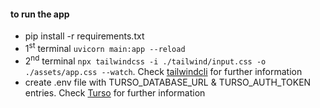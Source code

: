 #### to run the app
- pip install -r requirements.txt
- 1<sup>st</sup> terminal ```uvicorn main:app --reload```
- 2<sup>nd</sup> terminal ```npx tailwindcss -i ./tailwind/input.css -o ./assets/app.css --watch```. Check [tailwindcli](https://tailwindcss.com/docs/installation) for further information      
- create .env file with TURSO_DATABASE_URL & TURSO_AUTH_TOKEN entries. Check [Turso](https://docs.turso.tech/sdk/python/quickstart) for further information
